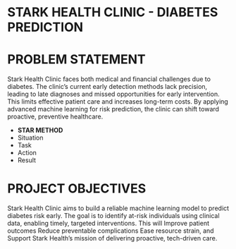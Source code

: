 # STARK HEALTH CLINIC - DIABETES PREDICTION
# PROBLEM STATEMENT
Stark Health Clinic faces both medical and financial challenges due to diabetes. The clinic’s current early detection methods lack precision, leading to late diagnoses and missed opportunities for early intervention. This limits effective patient care and increases long-term costs. By applying advanced machine learning for risk prediction, the clinic can shift toward proactive, preventive healthcare.


- **STAR METHOD**
- Situation
- Task
- Action
- Result

# PROJECT OBJECTIVES
Stark Health Clinic aims to build a reliable machine learning model to predict diabetes risk early. The goal is to identify at-risk individuals using clinical data, enabling timely, targeted interventions. This will 
Improve patient outcomes
Reduce preventable complications
Ease resource strain, and 
Support Stark Health’s mission of delivering proactive, tech-driven care.
